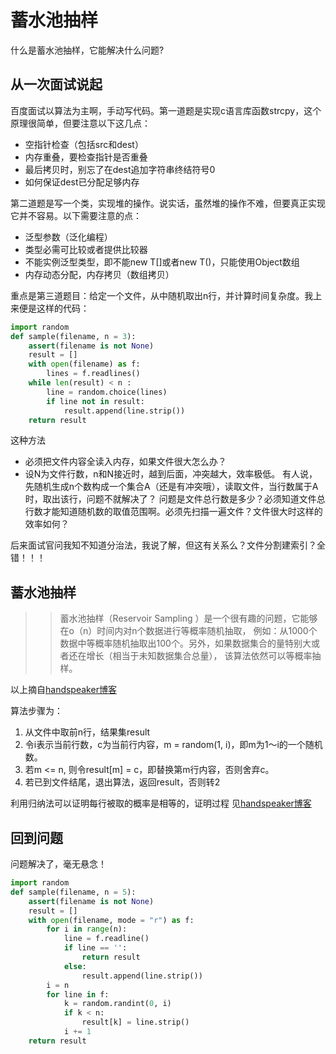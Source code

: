 # 蓄水池抽样

什么是蓄水池抽样，它能解决什么问题?
## 从一次面试说起

百度面试以算法为主啊，手动写代码。第一道题是实现c语言库函数strcpy，这个原理很简单，但要注意以下这几点：
* 空指针检查（包括src和dest）
* 内存重叠，要检查指针是否重叠
* 最后拷贝时，别忘了在dest追加字符串终结符号0
* 如何保证dest已分配足够内存

第二道题是写一个类，实现堆的操作。说实话，虽然堆的操作不难，但要真正实现它并不容易。以下需要注意的点：
* 泛型参数（泛化编程）
* 类型必需可比较或者提供比较器
* 不能实例泛型类型，即不能new T[]或者new T()，只能使用Object数组
* 内存动态分配，内存拷贝（数组拷贝）

重点是第三道题目：给定一个文件，从中随机取出n行，并计算时间复杂度。我上来便是这样的代码：
```python
import random
def sample(filename, n = 3):
    assert(filename is not None)
    result = []
    with open(filename) as f:
        lines = f.readlines()
    while len(result) < n :
        line = random.choice(lines)
        if line not in result:
            result.append(line.strip())
    return result
```
这种方法
* 必须把文件内容全读入内存，如果文件很大怎么办？
* 设N为文件行数，n和N接近时，越到后面，冲突越大，效率极低。
有人说，先随机生成n个数构成一个集合A（还是有冲突哦），读取文件，当行数属于A时，取出该行，问题不就解决了？
问题是文件总行数是多少？必须知道文件总行数才能知道随机数的取值范围啊。必须先扫描一遍文件？文件很大时这样的效率如何？

后来面试官问我知不知道分治法，我说了解，但这有关系么？文件分割建索引？全错！！！

## 蓄水池抽样

>> 蓄水池抽样（Reservoir Sampling ）是一个很有趣的问题，它能够在o（n）时间内对n个数据进行等概率随机抽取，
>> 例如：从1000个数据中等概率随机抽取出100个。另外，如果数据集合的量特别大或者还在增长（相当于未知数据集合总量），
>> 该算法依然可以等概率抽样。

以上摘自[handspeaker博客](http://www.cnblogs.com/hrlnw/archive/2012/11/27/2777337.html)

算法步骤为：

1. 从文件中取前n行，结果集result
2. 令i表示当前行数，c为当前行内容，m = random(1, i)，即m为1～i的一个随机数。
3. 若m <= n, 则令result[m] = c，即替换第m行内容，否则舍弃c。
4. 若已到文件结尾，退出算法，返回result，否则转2

利用归纳法可以证明每行被取的概率是相等的，证明过程
见[handspeaker博客](http://www.cnblogs.com/hrlnw/archive/2012/11/27/2777337.html)

## 回到问题
问题解决了，毫无悬念！
```python
import random
def sample(filename, n = 5):
    assert(filename is not None)
    result = []
    with open(filename, mode = "r") as f:
        for i in range(n):
            line = f.readline()
            if line == '':
                return result
            else:
                result.append(line.strip())
        i = n
        for line in f:
            k = random.randint(0, i)
            if k < n:
                result[k] = line.strip()
            i += 1
    return result
```
